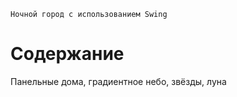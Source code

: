 ~~~# KG2020_G21_Task1
Ночной город с использованием Swing
~~~
# Содержание
Панельные дома, градиентное небо, звёзды, луна
